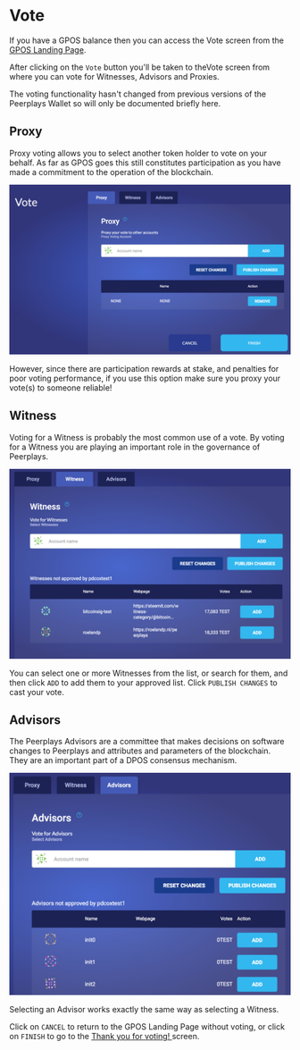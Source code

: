# Vote

If you have a GPOS balance then you can access the Vote screen from the [GPOS Landing Page](gpos-landing-page.md).

After clicking on the `Vote` button you'll be taken to theVote screen from where you can vote for Witnesses, Advisors and Proxies.

The voting functionality hasn't changed from previous versions of the Peerplays Wallet so will only be documented briefly here.

## Proxy

Proxy voting allows you to select another token holder to vote on your behalf. As far as GPOS goes this still constitutes participation as you have made a commitment to the operation of the blockchain.

![](../../../.gitbook/assets/screen-shot-2020-02-12-at-3.56.47-pm.png)

However, since there are participation rewards at stake, and penalties for poor voting performance, if you use this option make sure you proxy your vote\(s\) to someone reliable!

## Witness

Voting for a Witness is probably the most common use of a vote. By voting for a Witness you are playing an important role in the governance of Peerplays.

![](../../../.gitbook/assets/screen-shot-2020-02-12-at-3.56.58-pm.png)

You can select one or more Witnesses from the list, or search for them, and then click `ADD` to add them to your approved list. Click `PUBLISH CHANGES` to cast your vote.

## Advisors

The Peerplays Advisors are a committee that makes decisions on software changes to Peerplays and attributes and parameters of the blockchain. They are an important part of a DPOS consensus mechanism.

![](../../../.gitbook/assets/screen-shot-2020-02-12-at-4.27.30-pm.png)

Selecting an Advisor works exactly the same way as selecting a Witness.

Click on `CANCEL` to return to the GPOS Landing Page without voting, or click on `FINISH` to go to the [Thank you for voting! ](thank-you-for-voting.md)screen.

